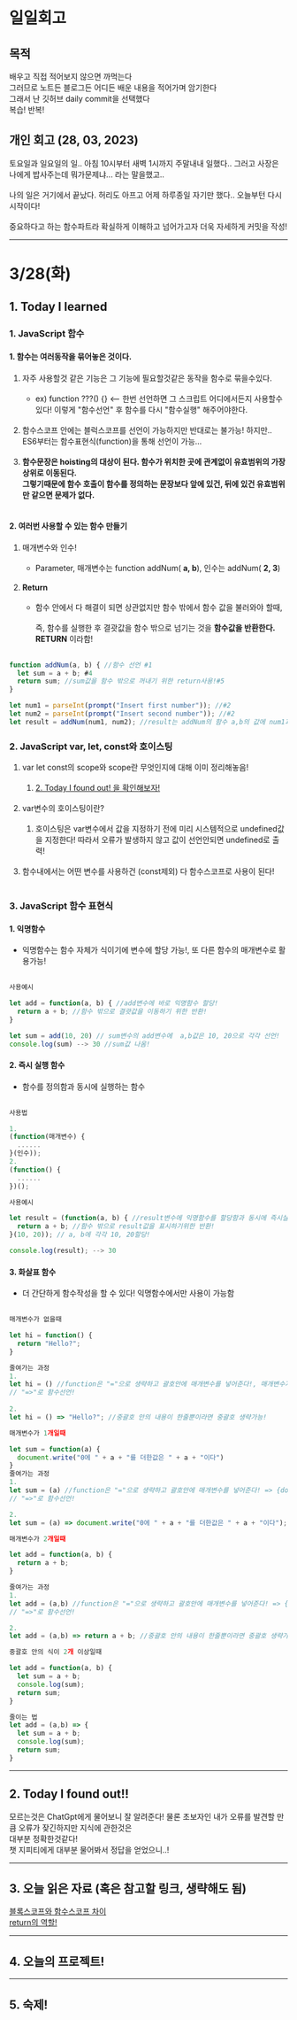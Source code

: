 # 일일회고

## 목적
배우고 직접 적어보지 않으면 까먹는다   
그러므로 노트든 블로그든 어디든 배운 내용을 적어가며 암기한다   
그래서 난 깃허브 daily commit을 선택했다   
복습! 반복!

## 개인 회고 (28, 03, 2023)
토요일과 일요일의 일.. 아침 10시부터 새벽 1시까지 주말내내 일했다.. 그러고 사장은 나에게 밥사주는데 뭐가문제냐... 라는 말을했고.. <br><br>
나의 일은 거기에서 끝났다. 허리도 아프고 어제 하루종일 자기만 했다.. 오늘부턴 다시 시작이다! <br><br>
중요하다고 하는 함수파트라 확실하게 이해하고 넘어가고자 더욱 자세하게 커밋을 작성!
- - - -
# 3/28(화)

## 1. Today I learned
### 1. JavaScript 함수
#### 1. 함수는 여러동작을 묶어놓은 것이다.
  1. 자주 사용할것 같은 기능은 그 기능에 필요할것같은 동작을 함수로 묶을수있다. <br><br>
     * ex) function ???() {} <-- 한번 선언하면 그 스크립트 어디에서든지 사용할수있다! 이렇게 "함수선언" 후 함수를 다시 "함수실행" 해주어야한다. <br><br>
  2. 함수스코프 안에는 블럭스코프를 선언이 가능하지만 반대로는 불가능! 하지만.. ES6부터는 함수표현식(function)을 통해 선언이 가능... <br><br>
  3. **함수문장은 hoisting의 대상이 된다. 함수가 위치한 곳에 관계없이 유효범위의 가장 상위로 이동된다.<br>
  그렇기때문에 함수 호출이 함수를 정의하는 문장보다 앞에 있건, 뒤에 있건 유효범위만 같으면 문제가 없다.** <br><br>
  
#### 2. 여러번 사용할 수 있는 함수 만들기
  1. 매개변수와 인수! <br><br>
     * Parameter, 매개변수는 function addNum( **a, b**), 인수는 addNum( **2, 3**) <br><br>
  2. **Return** <br><br>
     * 함수 안에서 다 해결이 되면 상관없지만 함수 밖에서 함수 값을 불러와야 할때, <br><br>
     즉, 함수를 실행한 후 결괏값을 함수 밖으로 넘기는 것을 **함수값을 반환한다. RETURN** 이라함! <br><br>
     
```javascript
function addNum(a, b) { //함수 선언 #1
  let sum = a + b; #4
  return sum; //sum값을 함수 밖으로 꺼내기 위한 return사용!#5 
}

let num1 = parseInt(prompt("Insert first number")); //#2
let num2 = parseInt(prompt("Insert second number")); //#2
let result = addNum(num1, num2); //result는 addNum의 함수 a,b의 값에 num1과 num2를 넣은 값이다! #3 --> #6
```

### 2. JavaScript var, let, const와 호이스팅
  1. var let const의 scope와 scope란 무엇인지에 대해 이미 정리해놓음! <br><br>
     1. [2. Today I found out! 을 확인해보자!](https://github.com/Jaero0/DailyCommitBeginner_till_ExpertBackend/blob/main/Commits/16%2C03%2C2023.md) <br><br>
  2. var변수의 호이스팅이란? <br><br>
     1. 호이스팅은 var변수에서 값을 지정하기 전에 미리 시스템적으로 undefined값을 지정한다! 따라서 오류가 발생하지 않고 값이 선언안되면 undefined로 출력! <br><br>
  3. 함수내에서는 어떤 변수를 사용하건 (const제외) 다 함수스코프로 사용이 된다! <br><br>
 
### 3. JavaScript 함수 표현식
#### 1. 익명함수
  * 익명함수는 함수 자체가 식이기에 변수에 할당 가능!, 또 다른 함수의 매개변수로 활용가능! <br><br>

```javascript
사용예시

let add = function(a, b) { //add변수에 바로 익명함수 할당!
  return a + b; //함수 밖으로 결괏값을 이동하기 위한 반환! 
}

let sum = add(10, 20) // sum변수의 add변수에  a,b값은 10, 20으로 각각 선언!
console.log(sum) --> 30 //sum값 나옴!
```
#### 2. 즉시 실행 함수
  * 함수를 정의함과 동시에 실행하는 함수 <br><br>
```javascript
사용법

1.
(function(매개변수) {
  ......
}(인수)); 
2. 
(function() {
  ......
})();
```
```javascript
사용예시

let result = (function(a, b) { //result변수에 익명함수를 할당함과 동시에 즉시실행함수 사용!
  return a + b; //함수 밖으로 result값을 표시하기위한 반환!
}(10, 20)); // a, b에 각각 10, 20할당!

console.log(result); --> 30
```
#### 3. 화살표 함수
  * 더 간단하게 함수작성을 할 수 있다! 익명함수에서만 사용이 가능함 <br><br>
```javascript
매개변수가 없을때

let hi = function() {
  return "Hello?";
}

줄여가는 과정
1.
let hi = () //function은 "="으로 생략하고 괄호안에 매개변수를 넣어준다!, 매개변수가 없으면 빈칸으로! => {return "Hello?"} 
// "=>"로 함수선언!
 
2. 
let hi = () => "Hello?"; //중괄호 안의 내용이 한줄뿐이라면 중괄호 생략가능!
```
```javascript
매개변수가 1개일때

let sum = function(a) {
  document.write("0에 " + a + "를 더한값은 " + a + "이다")
}
줄여가는 과정
1. 
let sum = (a) //function은 "="으로 생략하고 괄호안에 매개변수를 넣어준다! => {document.write("0에 " + a + "를 더한값은 " + a + "이다")}; 
// "=>"로 함수선언!

2. 
let sum = (a) => document.write("0에 " + a + "를 더한값은 " + a + "이다"); //중괄호 안의 내용이 한줄뿐이라면 중괄호 생략가능!
```
```javascript
매개변수가 2개일때

let add = function(a, b) {
  return a + b;
}

줄여가는 과정
1.
let add = (a,b) //function은 "="으로 생략하고 괄호안에 매개변수를 넣어준다! => {return a + b}; 
// "=>"로 함수선언!

2.
let add = (a,b) => return a + b; //중괄호 안의 내용이 한줄뿐이라면 중괄호 생략가능!
```
```javascript
중괄호 안의 식이 2개 이상일때

let add = function(a, b) {
  let sum = a + b;
  console.log(sum);
  return sum;
}

줄이는 법 
let add = (a,b) => {
  let sum = a + b;
  console.log(sum);
  return sum;
}
```
- - - -

## 2. Today I found out!!
모르는것은 ChatGpt에게 물어보니 잘 알려준다! 물론 초보자인 내가 오류를 발견할 만큼 오류가 잦긴하지만 지식에 관한것은 <Br>
대부분 정확한것같다! <br>
챗 지피티에게 대부분 물어봐서 정답을 얻었으니..!
- - - -

## 3. 오늘 읽은 자료 (혹은 참고할 링크, 생략해도 됨)
[블록스코프와 함수스코프 차이](https://mong-blog.tistory.com/entry/%EB%B8%94%EB%A1%9D-%EC%8A%A4%EC%BD%94%ED%94%84-%ED%95%A8%EC%88%98-%EC%8A%A4%EC%BD%94%ED%94%84%EC%9D%98-%EC%B0%A8%EC%9D%B4-javascript?category=967416) <br>
[return의 역할!](https://kyounghwan01.github.io/blog/JS/JSbasic/returnRoleFunction/)<br>
- - - -
 
## 4. 오늘의 프로젝트!
- - - -
## 5. 숙제!


